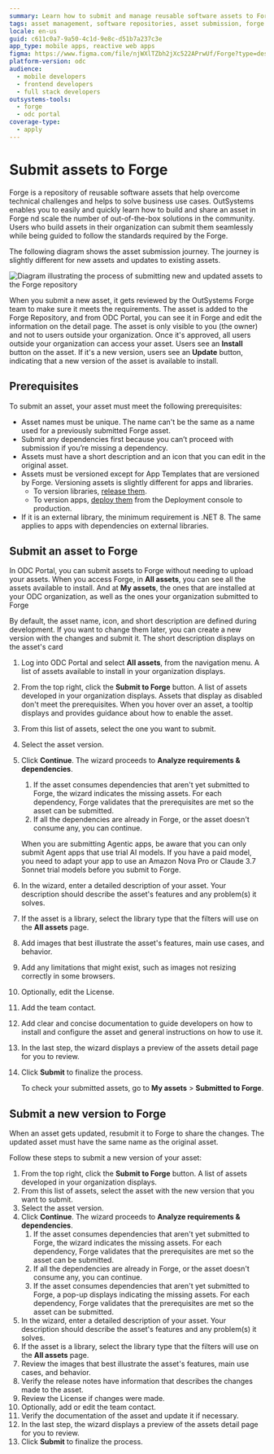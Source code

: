 ```yaml
---
summary: Learn how to submit and manage reusable software assets to Forge using OutSystems Developer Cloud (ODC).
tags: asset management, software repositories, asset submission, forge platform, outsystems best practices
locale: en-us
guid: c611c0a7-9a50-4c1d-9e8c-d51b7a237c3e
app_type: mobile apps, reactive web apps
figma: https://www.figma.com/file/njWXlTZbh2jXc522APrwUf/Forge?type=design&node-id=2902%3A10&t=7VtW3Ksp7qzfotTh-1
platform-version: odc
audience:
  - mobile developers
  - frontend developers
  - full stack developers
outsystems-tools:
  - forge
  - odc portal
coverage-type:
  - apply
---
```


# Submit assets to Forge

Forge is a repository of reusable software assets that help overcome technical challenges and helps to solve business use cases. OutSystems enables you to easily and quickly learn how to build and share an asset in Forge nd scale the number of out-of-the-box solutions in the community. Users who build assets in their organization can submit them seamlessly while being guided to follow the standards required by the Forge.

The following diagram shows the asset submission journey. The journey is slightly different for new assets and updates to existing assets.

![Diagram illustrating the process of submitting new and updated assets to the Forge repository](images/submit-assets-forge-diag.png "Forge Asset Submission Process Diagram")

When you submit a new asset, it gets reviewed by the OutSystems Forge team to make sure it meets the requirements. The asset is added to the Forge Repository, and from ODC Portal, you can see it in Forge and edit the information on the detail page. The asset is only visible to you (the owner) and not to users outside your organization. Once it's approved, all users outside your organization can access your asset. Users see an **Install** button on the asset. If it's a new version, users see an **Update** button, indicating that a new version of the asset is available to install.

## Prerequisites

To submit an asset, your asset must meet the following prerequisites:

* Asset names must be unique. The name can't be the same as a name used for a previously submitted Forge asset.
* Submit any dependencies first because you can’t proceed with submission if you’re missing a dependency.
* Assets must have a short description and an icon that you can edit in the original asset.
* Assets must be versioned except for App Templates that are versioned by Forge. Versioning assets is slightly different for apps and libraries.
    * To version libraries, [release them](../libraries/libraries.md#release-library).
    * To version apps, [deploy them](../../deploying-apps/deploy-apps.md) from the Deployment console to production.
* If it is an external library, the minimum requirement is .NET 8. The same applies to apps with dependencies on external libraries.

## Submit an asset to Forge

In ODC Portal, you can submit assets to Forge without needing to upload your assets. When you access Forge, in **All assets**, you can see all the assets available to install. And at **My assets**, the ones that are installed at your ODC organization, as well as the ones your organization submitted to Forge

By default, the asset name, icon, and short description are defined during development. If you want to change them later, you can create a new version with the changes and submit it. The short description displays on the asset's card

1. Log into ODC Portal and select **All assets**, from the navigation menu. A list of assets available to install in your organization displays.  
1. From the top right, click the **Submit to Forge** button. A list of assets developed in your organization displays. Assets that display as disabled don't meet the prerequisites. When you hover over an asset, a tooltip displays and provides guidance about how to enable the asset.
1. From this list of assets, select the one you want to submit.
1. Select the asset version. 
1. Click **Continue**. The wizard proceeds to **Analyze requirements & dependencies**.
   1. If the asset consumes dependencies that aren't yet submitted to Forge, the wizard indicates the missing assets. For each dependency, Forge validates that the prerequisites are met so the asset can be submitted.
   1. If all the dependencies are already in Forge, or the asset doesn't consume any, you can continue.
   
   <div class="info" markdown="1" >

   When you are submitting Agentic apps, be aware that you can only submit Agent apps that use trial AI models. If you have a paid model, you need to adapt your app to use an Amazon Nova Pro or Claude 3.7 Sonnet trial models before you submit to Forge.

   </div>
   
1. In the wizard, enter a detailed description of your asset. Your description should describe the asset's features and any problem(s) it solves.
1. If the asset is a library, select the library type that the filters will use on the **All assets** page.
1. Add images that best illustrate the asset's features, main use cases, and behavior.
1. Add any limitations that might exist, such as images not resizing correctly in some browsers.
1. Optionally, edit the License.
1. Add the team contact.
1. Add clear and concise documentation to guide developers on how to install and configure the asset and general instructions on how to use it.
1. In the last step, the wizard displays a preview of the assets detail page for you to review.
1. Click **Submit** to finalize the process.

    <div class="info" markdown="1">

    To check your submitted assets, go to **My assets** > **Submitted to Forge**.

    </div>

## Submit a new version to Forge

When an asset gets updated, resubmit it to Forge to share the changes. The updated asset must have the same name as the original asset.

Follow these steps to submit a new version of your asset:

1. From the top right, click the **Submit to Forge** button. A list of assets developed in your organization displays.
1. From this list of assets, select the asset with the new version that you want to submit.
1. Select the asset version. 
1. Click **Continue**. The wizard proceeds to **Analyze requirements & dependencies**.
   1. If the asset consumes dependencies that aren't yet submitted to Forge, the wizard indicates the missing assets. For each dependency, Forge validates that the prerequisites are met so the asset can be submitted.
   1. If all the dependencies are already in Forge, or the asset doesn't consume any, you can continue.
   1. If the asset consumes dependencies that aren't yet submitted to Forge, a pop-up displays indicating the missing assets. For each dependency, Forge validates that the prerequisites are met so the asset can be submitted.
1. In the wizard, enter a detailed description of your asset. Your description should describe the asset's features and any problem(s) it solves.
1. If the asset is a library, select the library type that the filters will use on the **All assets** page.
1. Review the images that best illustrate the asset's features, main use cases, and behavior.
1. Verify the release notes have information that describes the changes made to the asset.
1. Review the License if changes were made.
1. Optionally, add or edit the team contact.
1. Verify the documentation of the asset and update it if necessary.
1. In the last step, the wizard displays a preview of the assets detail page for you to review.
1. Click **Submit** to finalize the process.

